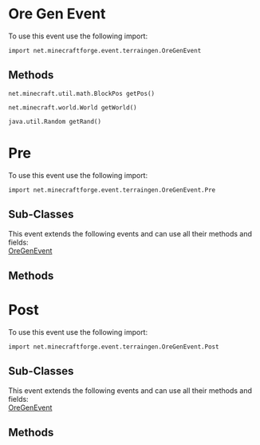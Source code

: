 # Ore Gen Event

To use this event use the following import:
```groovy:no-line-numbers
import net.minecraftforge.event.terraingen.OreGenEvent
```

## Methods
```groovy:no-line-numbers
net.minecraft.util.math.BlockPos getPos()
```

```groovy:no-line-numbers
net.minecraft.world.World getWorld()
```

```groovy:no-line-numbers
java.util.Random getRand()
```

# Pre

To use this event use the following import:
```groovy:no-line-numbers
import net.minecraftforge.event.terraingen.OreGenEvent.Pre
```

## Sub-Classes
This event extends the following events and can use all their methods and fields: <br>
[OreGenEvent](ore_gen_event.md)

## Methods
# Post

To use this event use the following import:
```groovy:no-line-numbers
import net.minecraftforge.event.terraingen.OreGenEvent.Post
```

## Sub-Classes
This event extends the following events and can use all their methods and fields: <br>
[OreGenEvent](ore_gen_event.md)

## Methods
